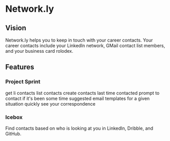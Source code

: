 # Network.ly

## Vision

Network.ly helps you to keep in touch with your career contacts. Your career contacts include your LinkedIn network, GMail contact list members, and your
business card rolodex.

## Features

### Project Sprint

get li contacts
list contacts
create contacts
last time contacted
prompt to contact if it's been some time
suggested email templates for a given situation
quickly see your correspondence

### Icebox

Find contacts based on who is looking at you in LinkedIn, Dribble, and GitHub.
